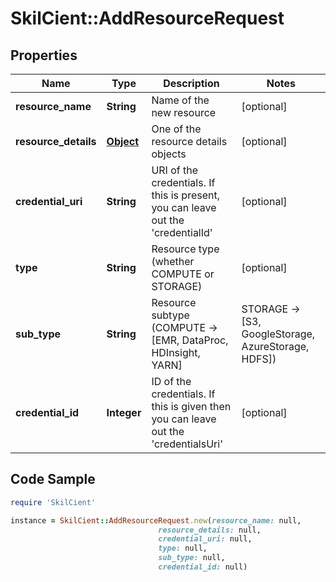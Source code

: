 # SkilCient::AddResourceRequest

## Properties

Name | Type | Description | Notes
------------ | ------------- | ------------- | -------------
**resource_name** | **String** | Name of the new resource | [optional] 
**resource_details** | [**Object**](.md) | One of the resource details objects | [optional] 
**credential_uri** | **String** | URI of the credentials. If this is present, you can leave out the &#39;credentialId&#39; | [optional] 
**type** | **String** | Resource type (whether COMPUTE or STORAGE) | [optional] 
**sub_type** | **String** | Resource subtype (COMPUTE -&gt; [EMR, DataProc, HDInsight, YARN] | STORAGE -&gt; [S3, GoogleStorage, AzureStorage, HDFS]) | [optional] 
**credential_id** | **Integer** | ID of the credentials. If this is given then you can leave out the &#39;credentialsUri&#39; | [optional] 

## Code Sample

```ruby
require 'SkilCient'

instance = SkilCient::AddResourceRequest.new(resource_name: null,
                                 resource_details: null,
                                 credential_uri: null,
                                 type: null,
                                 sub_type: null,
                                 credential_id: null)
```


